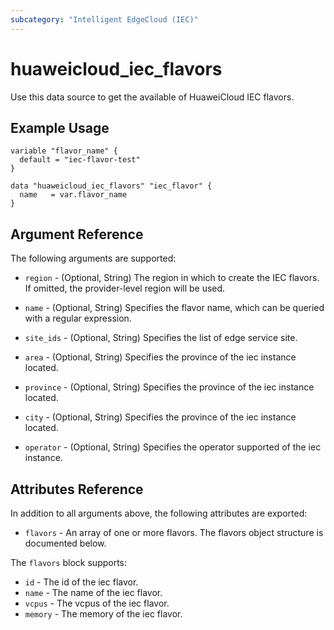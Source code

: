 ```yaml
---
subcategory: "Intelligent EdgeCloud (IEC)"
---
```


# huaweicloud\_iec\_flavors

Use this data source to get the available of HuaweiCloud IEC flavors.

## Example Usage

```hcl
variable "flavor_name" {
  default = "iec-flavor-test"
}

data "huaweicloud_iec_flavors" "iec_flavor" {
  name   = var.flavor_name
}
```

## Argument Reference

The following arguments are supported:

* `region` - (Optional, String) The region in which to create the IEC flavors. If omitted,
    the provider-level region will be used. 

* `name` -  (Optional, String) Specifies the flavor name, which can be queried 
    with a regular expression.
 
* `site_ids` - (Optional, String) Specifies the list of edge service site.

* `area` - (Optional, String) Specifies the province of the iec instance located.

* `province` - (Optional, String) Specifies the province of the iec instance located.

* `city` - (Optional, String) Specifies the province of the iec instance located.

* `operator` - (Optional, String) Specifies the operator supported of the iec instance.

## Attributes Reference

In addition to all arguments above, the following attributes are exported:

* `flavors` - An array of one or more flavors.
    The flavors object structure is documented below.

The `flavors` block supports:

* `id` - The id of the iec flavor.
* `name` - The name of the iec flavor.
* `vcpus` - The vcpus of the iec flavor.
* `memory` - The memory of the iec flavor.
